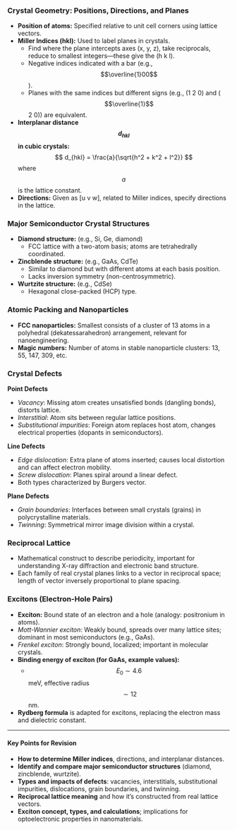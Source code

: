 ### Crystal Geometry: Positions, Directions, and Planes

- **Position of atoms:** Specified relative to unit cell corners using lattice vectors.
- **Miller Indices (hkl):** Used to label planes in crystals.
  - Find where the plane intercepts axes (x, y, z), take reciprocals, reduce to smallest integers—these give the (h k l).
  - Negative indices indicated with a bar (e.g., $$\overline{1}00$$).
  - Planes with the same indices but different signs (e.g., (1 2 0) and ($$\overline{1}$$ 2 0)) are equivalent.
- **Interplanar distance $$ d_{hkl} $$ in cubic crystals:**
  $$
  d_{hkl} = \frac{a}{\sqrt{h^2 + k^2 + l^2}}
  $$
  where $$ a $$ is the lattice constant.
- **Directions:** Given as [u v w], related to Miller indices, specify directions in the lattice.

### Major Semiconductor Crystal Structures

- **Diamond structure:** (e.g., Si, Ge, diamond)
  - FCC lattice with a two-atom basis; atoms are tetrahedrally coordinated.
- **Zincblende structure:** (e.g., GaAs, CdTe)
  - Similar to diamond but with different atoms at each basis position.
  - Lacks inversion symmetry (non-centrosymmetric).
- **Wurtzite structure:** (e.g., CdSe)
  - Hexagonal close-packed (HCP) type.

### Atomic Packing and Nanoparticles

- **FCC nanoparticles:** Smallest consists of a cluster of 13 atoms in a polyhedral (dekatessarahedron) arrangement, relevant for nanoengineering.
- **Magic numbers:** Number of atoms in stable nanoparticle clusters: 13, 55, 147, 309, etc.

### Crystal Defects

**Point Defects**
- *Vacancy*: Missing atom creates unsatisfied bonds (dangling bonds), distorts lattice.
- *Interstitial*: Atom sits between regular lattice positions.
- *Substitutional impurities*: Foreign atom replaces host atom, changes electrical properties (dopants in semiconductors).

**Line Defects**
- *Edge dislocation*: Extra plane of atoms inserted; causes local distortion and can affect electron mobility.
- *Screw dislocation*: Planes spiral around a linear defect.
- Both types characterized by Burgers vector.

**Plane Defects**
- *Grain boundaries*: Interfaces between small crystals (grains) in polycrystalline materials.
- *Twinning*: Symmetrical mirror image division within a crystal.

### Reciprocal Lattice

- Mathematical construct to describe periodicity, important for understanding X-ray diffraction and electronic band structure.
- Each family of real crystal planes links to a vector in reciprocal space; length of vector inversely proportional to plane spacing.

### Excitons (Electron-Hole Pairs)

- **Exciton:** Bound state of an electron and a hole (analogy: positronium in atoms).
- *Mott-Wannier exciton*: Weakly bound, spreads over many lattice sites; dominant in most semiconductors (e.g., GaAs).
- *Frenkel exciton*: Strongly bound, localized; important in molecular crystals.
- **Binding energy of exciton (for GaAs, example values):**
  - $$ E_0 \sim 4.6 $$ meV, effective radius $$\sim 12$$ nm.
- **Rydberg formula** is adapted for excitons, replacing the electron mass and dielectric constant.

***

#### Key Points for Revision

- **How to determine Miller indices**, directions, and interplanar distances.
- **Identify and compare major semiconductor structures** (diamond, zincblende, wurtzite).
- **Types and impacts of defects**: vacancies, interstitials, substitutional impurities, dislocations, grain boundaries, and twinning.
- **Reciprocal lattice meaning** and how it’s constructed from real lattice vectors.
- **Exciton concept, types, and calculations**; implications for optoelectronic properties in nanomaterials.
